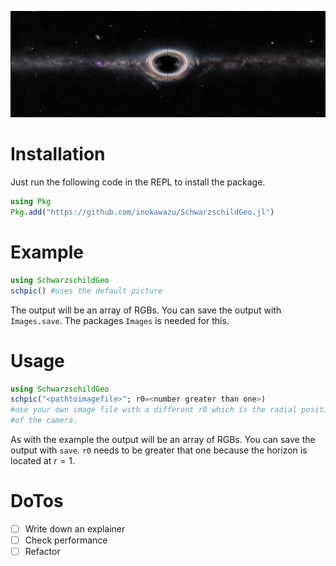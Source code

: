 ![black_hole_example](./example/blackholeimage.jpg)

# Installation

Just run the following code in the REPL to install the package.

```julia
using Pkg
Pkg.add("https://github.com/inokawazu/SchwarzschildGeo.jl")
```

# Example

```julia
using SchwarzschildGeo
schpic() #uses the default picture
```

The output will be an array of RGBs. You can save the output with `Images.save`. 
The packages `Images` is needed for this.

# Usage

```julia
using SchwarzschildGeo
schpic("<pathtoimagefile>"; r0=<number greater than one>) 
#use your own image file with a different r0 which is the radial position
#of the camera.
```

As with the example the output will be an array of RGBs. 
You can save the output with `save`. 
`r0` needs to be greater that one because the horizon is located at $r=1$.


# DoTos

- [ ] Write down an explainer
- [ ] Check performance
- [ ] Refactor
